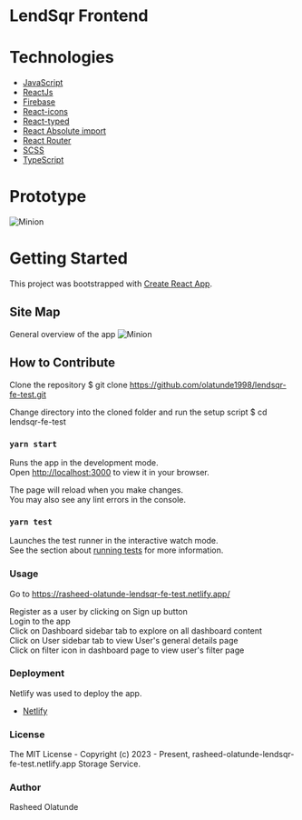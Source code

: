 # LendSqr Frontend 


# Technologies 
 + [JavaScript](https://www.javascript.io)
 + [ReactJs](https://www.reactjs.org/)
 + [Firebase](https://www.reduxjs.org/)
 + [React-icons](https://react-icons.github.io/react-icons/) 
 + [React-typed](https://www.npmjs.com/package/react-typed)
 + [React Absolute import](https://medium.com/geekculture/making-life-easier-with-absolute-imports-react-in-javascript-and-typescript-bbdab8a8a3a1) 
 + [React Router](https://reactrouter.com/en/main) 
 + [SCSS](https://sass-lang.com/documentation/syntax) 
 + [TypeScript](https://www.typescriptlang.org/) 

# Prototype
![Minion](/public/assets/img/login.png)


# Getting Started

This project was bootstrapped with [Create React App](https://github.com/facebook/create-react-app).


##  Site Map
General overview of the app
![Minion](/public/assets/img/sitemap.png)


##  How to Contribute

Clone the repository
$ git clone https://github.com/olatunde1998/lendsqr-fe-test.git

Change directory into the cloned folder and run the setup script
$ cd lendsqr-fe-test 


### `yarn start`
Runs the app in the development mode.\
Open [http://localhost:3000](http://localhost:3000) to view it in your browser.

The page will reload when you make changes.\
You may also see any lint errors in the console.


### `yarn test`

Launches the test runner in the interactive watch mode.\
See the section about [running tests](https://facebook.github.io/create-react-app/docs/running-tests) for more information.


### Usage
Go to https://rasheed-olatunde-lendsqr-fe-test.netlify.app/

Register as a user by clicking on Sign up button\
Login to the app\
Click on Dashboard sidebar tab to explore on all dashboard content\
Click on User sidebar tab to view User's general details page\
Click on filter icon in dashboard page to view user's filter page

### Deployment
Netlify was used to deploy the app.
 + [Netlify](https://app.netlify.com/sites/rasheed-olatunde-lendsqr-fe-test/overview)

### License
The MIT License - Copyright (c) 2023 - Present, rasheed-olatunde-lendsqr-fe-test.netlify.app Storage Service.


### Author
Rasheed Olatunde






